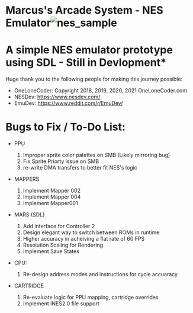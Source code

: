 # Marcus's Arcade System - NES Emulator![nes_sample](https://user-images.githubusercontent.com/72711596/139308673-edbacb3c-69ec-44eb-8c5d-4d147261673d.png)

# A simple NES emulator prototype using SDL - Still in Devlopment*

Huge thank you to the following people for making this journey possible:
   - OneLoneCoder: Copyright 2018, 2019, 2020, 2021 OneLoneCoder.com
   - NESDev: https://www.nesdev.com/
   - EmuDev: https://www.reddit.com/r/EmuDev/

# Bugs to Fix / To-Do List:
   - PPU 
		1. Improper sprite color palettes on SMB (Likely mirroring bug)
		2. Fix Sprite Priorty issue on SMB
		3. re-write DMA transfers to better fit NES's logic 
          
   - MAPPERS 
		1. Implement Mapper 002
		2. Implement Mapper 004
		3. Implement Mapper001

   - MARS (SDL)
		1. Add interface for Controller 2
		2. Design elegant way to switch between ROMs in runtime
		3. Higher accuracy in acheiving a flat rate of 60 FPS
		4. Resolution Scaling for Rendering
		5. Implement Save States

   - CPU: 
		1. Re-design address modes and instructions for cycle accuaracy
 
   - CARTRIDGE
		1. Re-evaluate logic for PPU mapping, cartridge overrides
		2. Implement INES2.0 file support
